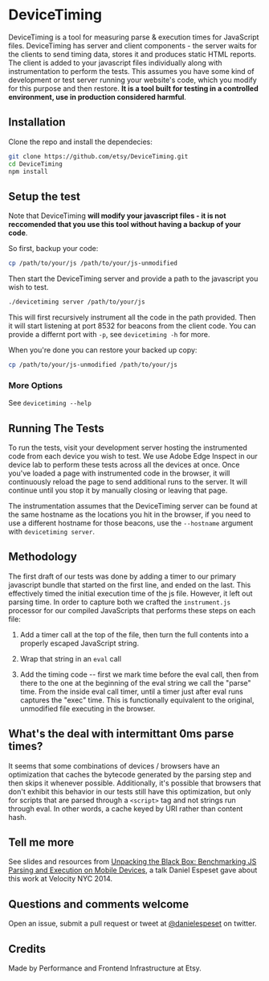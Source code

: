 # DeviceTiming

DeviceTiming is a tool for measuring parse & execution times for JavaScript files. DeviceTiming has server and client components - the server waits for the clients to send timing data, stores it and produces static HTML reports. The client is added to your javascript files individually along with instrumentation to perform the tests. This assumes you have some kind of development or test server running your website's code, which you modify for this purpose and then restore.  **It is a tool built for testing in a controlled environment, use in production considered harmful**.

## Installation

Clone the repo and install the dependecies:

```.sh
git clone https://github.com/etsy/DeviceTiming.git
cd DeviceTiming
npm install
```

## Setup the test

Note that DeviceTiming **will modify your javascript files - it is not reccomended that you use this tool without having a backup of your code**.

So first, backup your code:

```.sh
cp /path/to/your/js /path/to/your/js-unmodified
```

Then start the DeviceTiming server and provide a path to the javascript you wish to test.

```.sh
./devicetiming server /path/to/your/js
```
This will first recursively instrument all the code in the path provided.
Then it will start listening at port 8532 for beacons from the client code.
You can provide a differnt port with `-p`, see `devicetiming -h` for more.

When you're done you can restore your backed up copy:

```.sh
cp /path/to/your/js-unmodified /path/to/your/js
```

### More Options

See `devicetiming --help`

## Running The Tests

To run the tests, visit your development server hosting the instrumented code from each device you wish to test. We use Adobe Edge Inspect in our device lab to perform these tests across all the devices at once. Once you've loaded a page with instrumented code in the browser, it will continuously reload the page to send additional runs to the server. It will continue until you stop it by manually closing or leaving that page.

The instrumentation assumes that the DeviceTiming server can be found at the same hostname as the locations you hit in the browser, if you need to use a different hostname for those beacons, use the `--hostname` argument with `devicetiming server`.

## Methodology

The first draft of our tests was done by adding a timer to our primary javascript bundle that started on the first line, and ended on the last. This effectively timed the initial execution time of the js file. However, it left out parsing time. In order to capture both we crafted the `instrument.js` processor for our compiled JavaScripts that performs these steps on each file:

   1. Add a timer call at the top of the file, then turn the full contents into a properly escaped JavaScript string.

   2. Wrap that string in an `eval` call

   3. Add the timing code -- first we mark time before the eval call, then from there to the one at the beginning of the eval string we call the "parse" time. From the inside eval call timer, until a timer just after eval runs captures the "exec" time. This is functionally equivalent to the original, unmodified file executing in the browser.

## What's the deal with intermittant 0ms parse times?

It seems that some combinations of devices / browsers have an optimization that caches the bytecode generated by the parsing step and then skips it whenever possible. Additionally, it's possible that browsers that don't exhibit this behavior in our tests still have this optimization, but only for scripts that are parsed through a `<script>` tag and not strings run through eval. In other words, a cache keyed by URI rather than content hash.

## Tell me more

See slides and resources from [Unpacking the Black Box: Benchmarking JS Parsing and Execution on Mobile Devices][talk], a talk Daniel Espeset gave about this work at Velocity NYC 2014.

## Questions and comments welcome

Open an issue, submit a pull request or tweet at [@danielespeset][twitter] on twitter.

## Credits

Made by Performance and Frontend Infrastructure at Etsy.

[talk]: http://talks.desp.in/unpacking-the-black-box
[twitter]: http://twitter.com/danielespeset

